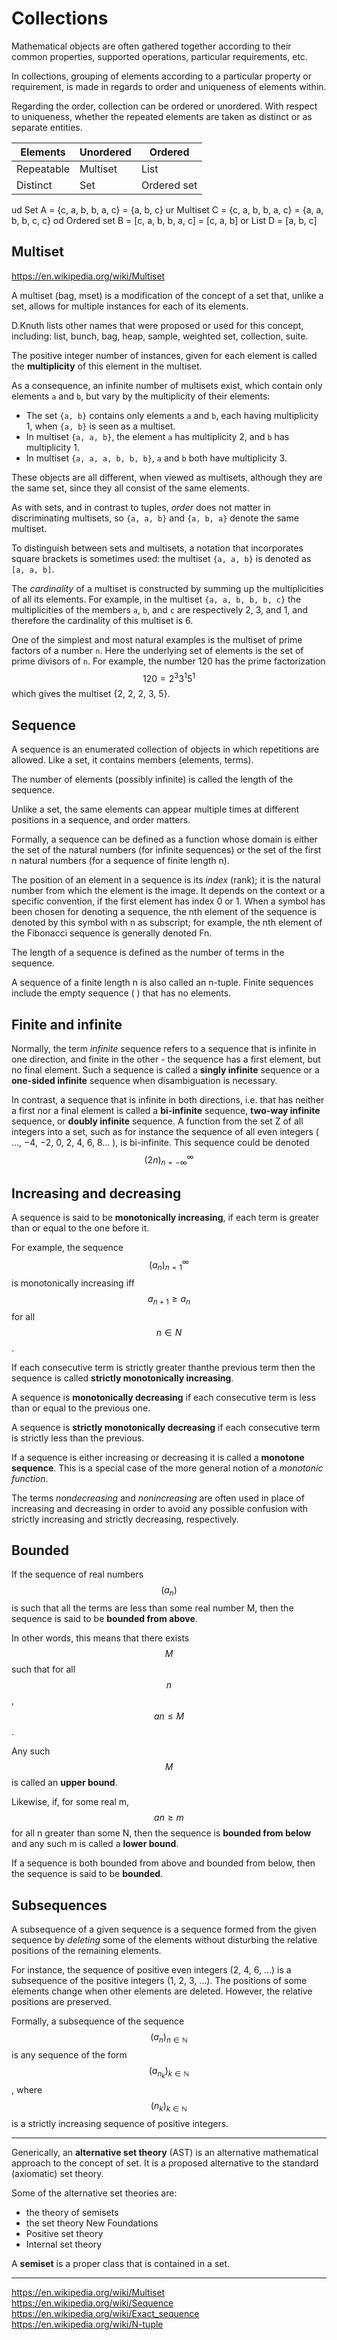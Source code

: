 # Collections

Mathematical objects are often gathered together according to their common properties, supported operations, particular requirements, etc.

In collections, grouping of elements according to a particular property or requirement, is made in regards to order and uniqueness of elements within.

Regarding the order, collection can be ordered or unordered. With respect to uniqueness, whether the repeated elements are taken as distinct or as separate entities.

Elements   | Unordered| Ordered
-----------|----------|------------
Repeatable | Multiset | List
Distinct   | Set      | Ordered set


ud Set A         = {c, a, b, b, a, c} = {a, b, c}
ur Multiset C    = {c, a, b, b, a, c} = {a, a, b, b, c, c}
od Ordered set B = [c, a, b, b, a, c] = [c, a, b]
or List D        = [a, b, c]


## Multiset

https://en.wikipedia.org/wiki/Multiset

A multiset (bag, mset) is a modification of the concept of a set that, unlike a set, allows for multiple instances for each of its elements.

D.Knuth lists other names that were proposed or used for this concept, including: list, bunch, bag, heap, sample, weighted set, collection, suite.

The positive integer number of instances, given for each element is called the __multiplicity__ of this element in the multiset.

As a consequence, an infinite number of multisets exist, which contain only elements `a` and `b`, but vary by the multiplicity of their elements:
- The set `{a, b}` contains only elements `a` and `b`, each having multiplicity 1, when `{a, b}` is seen as a multiset.
- In multiset `{a, a, b}`, the element `a` has multiplicity 2, and `b` has multiplicity 1.
- In multiset `{a, a, a, b, b, b}`, `a` and `b` both have multiplicity 3.

These objects are all different, when viewed as multisets, although they are the same set, since they all consist of the same elements.

As with sets, and in contrast to tuples, _order_ does not matter in discriminating multisets, so `{a, a, b}` and `{a, b, a}` denote the same multiset.

To distinguish between sets and multisets, a notation that incorporates square brackets is sometimes used: the multiset `{a, a, b}` is denoted as `[a, a, b]`.

The _cardinality_ of a multiset is constructed by summing up the multiplicities of all its elements. For example, in the multiset `{a, a, b, b, b, c}` the multiplicities of the members `a`, `b`, and `c` are respectively 2, 3, and 1, and therefore the cardinality of this multiset is 6.


One of the simplest and most natural examples is the multiset of prime factors of a number `n`. Here the underlying set of elements is the set of prime divisors of `n`. For example, the number 120 has the prime factorization $$120=2^{3}3^{1}5^{1}$$ which gives the multiset {2, 2, 2, 3, 5}.


## Sequence

A sequence is an enumerated collection of objects in which repetitions are allowed. Like a set, it contains members (elements, terms).

The number of elements (possibly infinite) is called the length of the sequence.

Unlike a set, the same elements can appear multiple times at different positions in a sequence, and order matters.

Formally, a sequence can be defined as a function whose domain is either the set of the natural numbers (for infinite sequences) or the set of the first n natural numbers (for a sequence of finite length n).

The position of an element in a sequence is its _index_ (rank); it is the natural number from which the element is the image. It depends on the context or a specific convention, if the first element has index 0 or 1. When a symbol has been chosen for denoting a sequence, the nth element of the sequence is denoted by this symbol with n as subscript; for example, the nth element of the Fibonacci sequence is generally denoted Fn.

The length of a sequence is defined as the number of terms in the sequence.

A sequence of a finite length n is also called an n-tuple. Finite sequences include the empty sequence ( ) that has no elements.

## Finite and infinite
Normally, the term _infinite_ sequence refers to a sequence that is infinite in one direction, and finite in the other - the sequence has a first element, but no final element. Such a sequence is called a __singly infinite__ sequence or a __one-sided infinite__ sequence when disambiguation is necessary.

In contrast, a sequence that is infinite in both directions, i.e. that has neither a first nor a final element is called a __bi-infinite__ sequence, __two-way infinite__ sequence, or __doubly infinite__ sequence. A function from the set Z of all integers into a set, such as for instance the sequence of all even integers ( …, −4, −2, 0, 2, 4, 6, 8… ), is bi-infinite. This sequence could be denoted $$(2n)_{n=-\infty}^{\infty}$$


## Increasing and decreasing
A sequence is said to be __monotonically increasing__, if each term is greater than or equal to the one before it.

For example, the sequence $$(a_n)_{n=1}^{\infty}$$ is monotonically increasing iff $$a_{n+1} \geq a_n$$ for all $$n \in N$$.

If each consecutive term is strictly greater thanthe previous term then the sequence is called __strictly monotonically increasing__.

A sequence is __monotonically decreasing__ if each consecutive term is less than or equal to the previous one.

A sequence is __strictly monotonically decreasing__ if each consecutive term is strictly less than the previous.

If a sequence is either increasing or decreasing it is called a __monotone sequence__. This is a special case of the more general notion of a _monotonic function_.

The terms _nondecreasing_ and _nonincreasing_ are often used in place of increasing and decreasing in order to avoid any possible confusion with strictly increasing and strictly decreasing, respectively.

## Bounded
If the sequence of real numbers $$(a_n)$$ is such that all the terms are less than some real number M, then the sequence is said to be __bounded from above__. 

In other words, this means that there exists $$M$$ such that for all $$n$$, $$an \le M$$.

Any such $$M$$ is called an __upper bound__.

Likewise, if, for some real m, $$an \ge m$$ for all n greater than some N, then the sequence is __bounded from below__ and any such m is called a __lower bound__. 

If a sequence is both bounded from above and bounded from below, then the sequence is said to be __bounded__.


## Subsequences
A subsequence of a given sequence is a sequence formed from the given sequence by _deleting_ some of the elements without disturbing the relative positions of the remaining elements.

For instance, the sequence of positive even integers (2, 4, 6, ...) is a subsequence of the positive integers (1, 2, 3, ...). The positions of some elements change when other elements are deleted. However, the relative positions are preserved.

Formally, a subsequence of the sequence $$(a_{n})_{n\in \mathbb{N}}$$ is any sequence of the form $$(a_{n_k})_{k \in \mathbb {N}}$$, where $$(n_k)_{k \in \mathbb {N}}$$ is a strictly increasing sequence of positive integers.

---

Generically, an **alternative set theory** (AST) is an alternative mathematical approach to the concept of set. It is a proposed alternative to the standard (axiomatic) set theory.

Some of the alternative set theories are:
- the theory of semisets
- the set theory New Foundations
- Positive set theory
- Internal set theory

A **semiset** is a proper class that is contained in a set.



---

https://en.wikipedia.org/wiki/Multiset
https://en.wikipedia.org/wiki/Sequence
https://en.wikipedia.org/wiki/Exact_sequence
https://en.wikipedia.org/wiki/N-tuple
